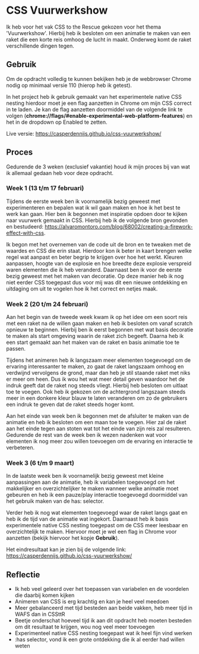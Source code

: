 # CSS Vuurwerkshow

Ik heb voor het vak CSS to the Rescue gekozen voor het thema 'Vuurwerkshow'. Hierbij heb ik besloten om een animatie te maken van een raket die een korte reis omhoog de lucht in maakt. Onderweg komt de raket verschillende dingen tegen.

## Gebruik
Om de opdracht volledig te kunnen bekijken heb je de webbrowser Chrome nodig op minimaal versie 110 (hierop heb ik getest).

In het project heb ik gebruik gemaakt van het experimentele native CSS nesting hierdoor moet je een flag aanzetten in Chrome om mijn CSS correct in te laden. Je kan de flag aanzetten doormiddel van de volgende link te volgen (**chrome://flags/#enable-experimental-web-platform-features**) en het in de dropdown op Enabled te zetten.

Live versie: https://casperdennijs.github.io/css-vuurwerkshow/

## Proces
Gedurende de 3 weken (exclusief vakantie) houd ik mijn proces bij van wat ik allemaal gedaan heb voor deze opdracht.

### Week 1 (13 t/m 17 februari)
Tijdens de eerste week ben ik voornamelijk bezig geweest met experimenteren en bepalen wat ik wil gaan maken en hoe ik het best te werk kan gaan. Hier ben ik begonnen met inspiratie opdoen door te kijken naar vuurwerk gemaakt in CSS. Hierbij heb ik de volgende bron gevonden en bestudeerd: https://alvaromontoro.com/blog/68002/creating-a-firework-effect-with-css.

Ik begon met het overnemen van de code uit de bron en te tweaken met de waardes en CSS die erin staat. Hierdoor kon ik beter in kaart brengen welke regel wat aanpast en beter begrip te krijgen over hoe het werkt. Kleuren aanpassen, hoogte van de explosie en hoe breedte deze explosie verspreid waren elementen die ik heb veranderd. Daarnaast ben ik voor de eerste bezig geweest met het maken van decoratie. Op deze manier heb ik nog niet eerder CSS toegepast dus voor mij was dit een nieuwe ontdekking en uitdaging om uit te vogelen hoe ik het correct en netjes maak.

### Week 2 (20 t/m 24 februari)
Aan het begin van de tweede week kwam ik op het idee om een soort reis met een raket na de willen gaan maken en heb ik besloten om vanaf scratch opnieuw te beginnen. Hierbij ben ik eerst begonnen met wat basis decoratie te maken als start omgeving waarin de raket zich begeeft. Daarna heb ik een start gemaakt aan het maken van de raket en basis animatie toe te passen.

Tijdens het animeren heb ik langszaam meer elementen toegevoegd om de ervaring interessanter te maken, zo gaat de raket langszaam omhoog en verdwijnd vervolgens de grond, maar dan heb je stil staande raket met niks er meer om heen. Dus ik wou het wat meer detail geven waardoor het de indruk geeft dat de raket nog steeds vliegt. Hierbij heb besloten om uitlaat toe te voegen. Ook heb ik gekozen om de achtergrond langszaam steeds meer in een donkere kleur blauw te laten veranderen om zo de gebruikers een indruk te geven dat de raket steeds hoger komt.

Aan het einde van week ben ik begonnen met de afsluiter te maken van de animatie en heb ik besloten om een maan toe te voegen. Hier zal de raket aan het einde tegen aan stoten wat tot het einde van zijn reis zal resulteren. Gedurende de rest van de week ben ik wezen nadenken wat voor elementen ik nog meer zou willen toevoegen om de ervaring en interactie te verbeteren.

### Week 3 (6 t/m 9 maart)
In de laatste week ben ik voornamelijk bezig geweest met kleine aanpassingen aan de animatie, heb ik variabelen toegevoegd om het makkelijker en overzichtelijker te maken wanneer welke animatie moet gebeuren en heb ik een pauze/play interactie toegevoegd doormiddel van het gebruik maken van de has: selector.

Verder heb ik nog wat elementen toegevoegd waar de raket langs gaat en heb ik de tijd van de animatie wat ingekort. Daarnaast heb ik basis experimentele native CSS nesting toegepast om de CSS meer leesbaar en overzichtelijk te maken. Hiervoor moet je wel een flag in Chrome voor aanzetten (bekijk hiervoor het kopje **Gebruik**).

Het eindresultaat kan je zien bij de volgende link: https://casperdennijs.github.io/css-vuurwerkshow/

## Reflectie
- Ik heb veel geleerd over het toepassen van variabelen en de voordelen die daarbij komen kijken
- Animeren van CSS is erg krachtig en kan je heel veel meedoen
- Meer gebalanceerd met tijd besteden aan beide vakken, heb meer tijd in WAFS dan in CSSttR
- Beetje onderschat hoeveel tijd ik aan dit opdracht heb moeten besteden om dit resultaat te krijgen, wou nog veel meer toevoegen
- Experimenteel native CSS nesting toegepast wat ik heel fijn vind werken
- :has selector, vond ik een grote ontdekking die ik al eerder had willen weten

